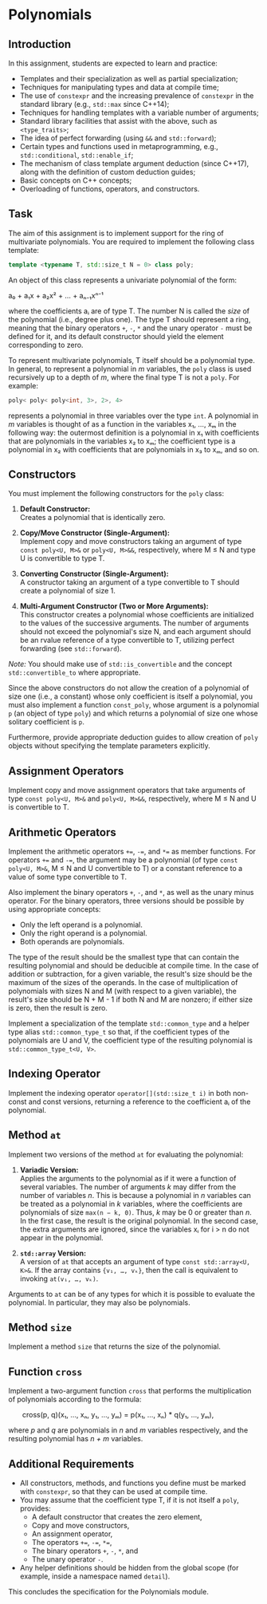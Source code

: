 # Polynomials

## Introduction

In this assignment, students are expected to learn and practice:

- Templates and their specialization as well as partial specialization;
- Techniques for manipulating types and data at compile time;
- The use of `constexpr` and the increasing prevalence of `constexpr` in the standard library (e.g., `std::max` since C++14);
- Techniques for handling templates with a variable number of arguments;
- Standard library facilities that assist with the above, such as `<type_traits>`;
- The idea of perfect forwarding (using `&&` and `std::forward`);
- Certain types and functions used in metaprogramming, e.g., `std::conditional`, `std::enable_if`;
- The mechanism of class template argument deduction (since C++17), along with the definition of custom deduction guides;
- Basic concepts on C++ concepts;
- Overloading of functions, operators, and constructors.

## Task

The aim of this assignment is to implement support for the ring of multivariate polynomials. You are required to implement the following class template:

```cpp
template <typename T, std::size_t N = 0> class poly;
```

An object of this class represents a univariate polynomial of the form:
  
  a₀ + a₁x + a₂x² + … + aₙ₋₁xⁿ⁻¹

where the coefficients aᵢ are of type T. The number N is called the *size* of the polynomial (i.e., degree plus one). The type T should represent a ring, meaning that the binary operators `+`, `-`, `*` and the unary operator `-` must be defined for it, and its default constructor should yield the element corresponding to zero.

To represent multivariate polynomials, T itself should be a polynomial type. In general, to represent a polynomial in *m* variables, the `poly` class is used recursively up to a depth of *m*, where the final type T is not a `poly`. For example:

```cpp
poly< poly< poly<int, 3>, 2>, 4>
```

represents a polynomial in three variables over the type `int`. A polynomial in *m* variables is thought of as a function in the variables x₁, …, xₘ in the following way: the outermost definition is a polynomial in x₁ with coefficients that are polynomials in the variables x₂ to xₘ; the coefficient type is a polynomial in x₂ with coefficients that are polynomials in x₃ to xₘ, and so on.

## Constructors

You must implement the following constructors for the `poly` class:

1. **Default Constructor:**  
   Creates a polynomial that is identically zero.

2. **Copy/Move Constructor (Single-Argument):**  
   Implement copy and move constructors taking an argument of type `const poly<U, M>&` or `poly<U, M>&&`, respectively, where M ≤ N and type U is convertible to type T.

3. **Converting Constructor (Single-Argument):**  
   A constructor taking an argument of a type convertible to T should create a polynomial of size 1.

4. **Multi-Argument Constructor (Two or More Arguments):**  
   This constructor creates a polynomial whose coefficients are initialized to the values of the successive arguments. The number of arguments should not exceed the polynomial's size N, and each argument should be an rvalue reference of a type convertible to T, utilizing perfect forwarding (see `std::forward`).

*Note:* You should make use of `std::is_convertible` and the concept `std::convertible_to` where appropriate.

Since the above constructors do not allow the creation of a polynomial of size one (i.e., a constant) whose only coefficient is itself a polynomial, you must also implement a function `const_poly`, whose argument is a polynomial `p` (an object of type `poly`) and which returns a polynomial of size one whose solitary coefficient is `p`.

Furthermore, provide appropriate deduction guides to allow creation of `poly` objects without specifying the template parameters explicitly.

## Assignment Operators

Implement copy and move assignment operators that take arguments of type `const poly<U, M>&` and `poly<U, M>&&`, respectively, where M ≤ N and U is convertible to T.

## Arithmetic Operators

Implement the arithmetic operators `+=`, `-=`, and `*=` as member functions. For operators `+=` and `-=`, the argument may be a polynomial (of type `const poly<U, M>&`, M ≤ N and U convertible to T) or a constant reference to a value of some type convertible to T.

Also implement the binary operators `+`, `-`, and `*`, as well as the unary minus operator. For the binary operators, three versions should be possible by using appropriate concepts:

- Only the left operand is a polynomial.
- Only the right operand is a polynomial.
- Both operands are polynomials.

The type of the result should be the smallest type that can contain the resulting polynomial and should be deducible at compile time. In the case of addition or subtraction, for a given variable, the result's size should be the maximum of the sizes of the operands. In the case of multiplication of polynomials with sizes N and M (with respect to a given variable), the result's size should be N + M - 1 if both N and M are nonzero; if either size is zero, then the result is zero.

Implement a specialization of the template `std::common_type` and a helper type alias `std::common_type_t` so that, if the coefficient types of the polynomials are U and V, the coefficient type of the resulting polynomial is `std::common_type_t<U, V>`.

## Indexing Operator

Implement the indexing operator `operator[](std::size_t i)` in both non-const and const versions, returning a reference to the coefficient aᵢ of the polynomial.

## Method `at`

Implement two versions of the method `at` for evaluating the polynomial:

1. **Variadic Version:**  
   Applies the arguments to the polynomial as if it were a function of several variables. The number of arguments *k* may differ from the number of variables *n*. This is because a polynomial in *n* variables can be treated as a polynomial in *k* variables, where the coefficients are polynomials of size `max(n − k, 0)`. Thus, *k* may be 0 or greater than *n*. In the first case, the result is the original polynomial. In the second case, the extra arguments are ignored, since the variables xᵢ for i > n do not appear in the polynomial.

2. **`std::array` Version:**  
   A version of `at` that accepts an argument of type `const std::array<U, K>&`. If the array contains `{v₁, …, vₖ}`, then the call is equivalent to invoking `at(v₁, …, vₖ)`.

Arguments to `at` can be of any types for which it is possible to evaluate the polynomial. In particular, they may also be polynomials.

## Method `size`

Implement a method `size` that returns the size of the polynomial.

## Function `cross`

Implement a two-argument function `cross` that performs the multiplication of polynomials according to the formula:

  cross(p, q)(x₁, …, xₙ, y₁, …, yₘ) = p(x₁, …, xₙ) * q(y₁, …, yₘ),

where *p* and *q* are polynomials in *n* and *m* variables respectively, and the resulting polynomial has *n + m* variables.

## Additional Requirements

- All constructors, methods, and functions you define must be marked with `constexpr`, so that they can be used at compile time.
- You may assume that the coefficient type T, if it is not itself a `poly`, provides:
  - A default constructor that creates the zero element,
  - Copy and move constructors,
  - An assignment operator,
  - The operators `+=`, `-=`, `*=`,
  - The binary operators `+`, `-`, `*`, and
  - The unary operator `-`.
- Any helper definitions should be hidden from the global scope (for example, inside a namespace named `detail`).

This concludes the specification for the Polynomials module.
